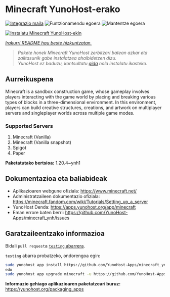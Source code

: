 <!--
Ohart ongi: README hau automatikoki sortu da <https://github.com/YunoHost/apps/tree/master/tools/readme_generator>ri esker
EZ editatu eskuz.
-->

# Minecraft YunoHost-erako

[![Integrazio maila](https://dash.yunohost.org/integration/minecraft.svg)](https://dash.yunohost.org/appci/app/minecraft) ![Funtzionamendu egoera](https://ci-apps.yunohost.org/ci/badges/minecraft.status.svg) ![Mantentze egoera](https://ci-apps.yunohost.org/ci/badges/minecraft.maintain.svg)

[![Instalatu Minecraft YunoHost-ekin](https://install-app.yunohost.org/install-with-yunohost.svg)](https://install-app.yunohost.org/?app=minecraft)

*[Irakurri README hau beste hizkuntzatan.](./ALL_README.md)*

> *Pakete honek Minecraft YunoHost zerbitzari batean azkar eta zailtasunik gabe instalatzea ahalbidetzen dizu.*  
> *YunoHost ez baduzu, kontsultatu [gida](https://yunohost.org/install) nola instalatu ikasteko.*

## Aurreikuspena

Minecraft is a sandbox construction game, whose gameplay involves players interacting with the game world by placing and breaking various types of blocks in a three-dimensional environment. In this environment, players can build creative structures, creations, and artwork on multiplayer servers and singleplayer worlds across multiple game modes.

### Supported Servers
 
1. Minecraft (Vanilla)
2. Minecraft (Vanilla snapshot)
3. Spigot
4. Paper


**Paketatutako bertsioa:** 1.20.4~ynh1
## Dokumentazioa eta baliabideak

- Aplikazioaren webgune ofiziala: <https://www.minecraft.net/>
- Administratzaileen dokumentazio ofiziala: <https://minecraft.fandom.com/wiki/Tutorials/Setting_up_a_server>
- YunoHost Denda: <https://apps.yunohost.org/app/minecraft>
- Eman errore baten berri: <https://github.com/YunoHost-Apps/minecraft_ynh/issues>

## Garatzaileentzako informazioa

Bidali `pull request`a [`testing` abarrera](https://github.com/YunoHost-Apps/minecraft_ynh/tree/testing).

`testing` abarra probatzeko, ondorengoa egin:

```bash
sudo yunohost app install https://github.com/YunoHost-Apps/minecraft_ynh/tree/testing --debug
edo
sudo yunohost app upgrade minecraft -u https://github.com/YunoHost-Apps/minecraft_ynh/tree/testing --debug
```

**Informazio gehiago aplikazioaren paketatzeari buruz:** <https://yunohost.org/packaging_apps>
